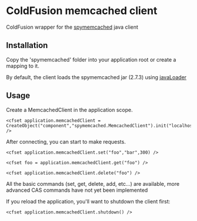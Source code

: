 ColdFusion memcached client
==============

ColdFusion wrapper for the <a href="http://code.google.com/p/spymemcached/">spymemcached</a> java client

Installation
------------

Copy the 'spymemcached' folder into your application root or create a mapping to it.

By default, the client loads the spymemcached jar (2.7.3) using <a href="http://javaloader.riaforge.org/">javaLoader</a>

Usage
-----

Create a MemcachedClient in the application scope.

	<cfset application.memcachedClient = CreateObject("component","spymemcached.MemcachedClient").init("localhost:11211") />

After connecting, you can start to make requests.

	<cfset application.memcachedClient.set("foo","bar",300) />

	<cfset foo = application.memcachedClient.get("foo") />

	<cfset application.memcachedClient.delete("foo") />

All the basic commands (set, get, delete, add, etc...) are available, more advanced CAS commands have not yet been implemented

If you reload the application, you'll want to shutdown the client first:

	<cfset application.memcachedClient.shutdown() />